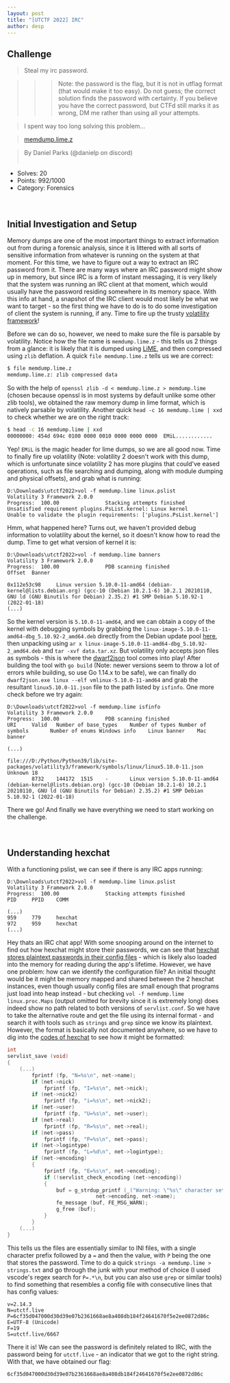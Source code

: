```yaml
---
layout: post
title: "[UTCTF 2022] IRC"
author: desp
---
```


## Challenge

>Steal my irc password.

>>>Note: the password is the flag, but it is not in utflag format (that would make it too easy). Do not guess; the correct solution finds the password with certainty. If you believe you have the correct password, but CTFd still marks it as wrong, DM me rather than using all your attempts.

>I spent way too long solving this problem...

>[memdump.lime.z](https://utexas.box.com/s/z2ljzoah8cp3alsp8p0uwh7hdvvz5wq3)

>By Daniel Parks (@danielp on discord)
<br><br>

 - Solves: 20
 - Points: 992/1000
 - Category: Forensics
<br><br><br>

## Initial Investigation and Setup

Memory dumps are one of the most important things to extract information out from during a forensic analysis, since it is littered with all sorts of sensitive information from whatever is running on the system at that moment. For this time, we have to figure out a way to extract an IRC password from it. There are many ways where an IRC password might show up in memory, but since IRC is a form of instant messaging, it is very likely that the system was running an IRC client at that moment, which would usually have the password residing somewhere in its memory space. With this info at hand, a snapshot of the IRC client would most likely be what we want to target - so the first thing we have to do is to do some investigation of client the system is running, if any. Time to fire up the trusty [volatility framework](https://github.com/volatilityfoundation/volatility3)!

Before we can do so, however, we need to make sure the file is parsable by volatility. Notice how the file name is `memdump.lime.z` - this tells us 2 things from a glance: it is likely that it is dumped using [LiME](https://github.com/504ensicsLabs/LiME), and then compressed using `zlib` deflation. A quick `file memdump.lime.z` tells us we are correct:
```sh
$ file memdump.lime.z
memdump.lime.z: zlib compressed data
```
So with the help of `openssl zlib -d < memdump.lime.z > memdump.lime` (chosen because openssl is in most systems by default unlike some other zlib tools), we obtained the raw memory dump in lime format, which is natively parsable by volatility. Another quick `head -c 16 memdump.lime | xxd` to check whether we are on the right track:
```sh
$ head -c 16 memdump.lime | xxd
00000000: 454d 694c 0100 0000 0010 0000 0000 0000  EMiL............
```
Yep! `EMiL` is the magic header for lime dumps, so we are all good now. Time to finally fire up volatility (Note: volatility 2 doesn't work with this dump, which is unfortunate since volatility 2 has more plugins that could've eased operations, such as file searching and dumping, along with module dumping and physical offsets), and grab what is running:
```
D:\Downloads\utctf2022>vol -f memdump.lime linux.pslist
Volatility 3 Framework 2.0.0
Progress:  100.00               Stacking attempts finished
Unsatisfied requirement plugins.PsList.kernel: Linux kernel
Unable to validate the plugin requirements: ['plugins.PsList.kernel']
```
Hmm, what happened here? Turns out, we haven't provided debug information to volatility about the kernel, so it doesn't know how to read the dump. Time to get what version of kernel it is:
```
D:\Downloads\utctf2022>vol -f memdump.lime banners
Volatility 3 Framework 2.0.0
Progress:  100.00               PDB scanning finished
Offset  Banner

0x112e53c98     Linux version 5.10.0-11-amd64 (debian-kernel@lists.debian.org) (gcc-10 (Debian 10.2.1-6) 10.2.1 20210110, GNU ld (GNU Binutils for Debian) 2.35.2) #1 SMP Debian 5.10.92-1 (2022-01-18)
(...)
```
So the kernel version is `5.10.0-11-amd64`, and we can obtain a copy of the kernel with debugging symbols by grabbing the `linux-image-5.10.0-11-amd64-dbg_5.10.92-2_amd64.deb` directly from the Debian update pool [here](https://security.debian.org/pool/updates/main/l/linux/), then unpacking using `ar x linux-image-5.10.0-11-amd64-dbg_5.10.92-2_amd64.deb` and `tar -xvf data.tar.xz`. But volatility only accepts json files as symbols - this is where the [dwarf2json](https://github.com/volatilityfoundation/dwarf2json) tool comes into play! After building the tool with `go build` (Note: newer versions seem to throw a lot of errors while building, so use Go 1.14.x to be safe), we can finally do `dwarf2json.exe linux --elf vmlinux-5.10.0-11-amd64` and grab the resultant `linux5.10.0-11.json` file to the path listed by `isfinfo`. One more check before we try again:
```
D:\Downloads\utctf2022>vol -f memdump.lime isfinfo
Volatility 3 Framework 2.0.0
Progress:  100.00               PDB scanning finished
URI     Valid   Number of base_types    Number of types Number of symbols       Number of enums Windows info    Linux banner    Mac banner

(...)

file:///D:/Python/Python39/lib/site-packages/volatility3/framework/symbols/linux/linux5.10.0-11.json    Unknown 18
        8732    144172  1515    -       Linux version 5.10.0-11-amd64 (debian-kernel@lists.debian.org) (gcc-10 (Debian 10.2.1-6) 10.2.1 20210110, GNU ld (GNU Binutils for Debian) 2.35.2) #1 SMP Debian 5.10.92-1 (2022-01-18)
```
There we go! And finally we have everything we need to start working on the challenge.
<br><br><br>

## Understanding hexchat

With a functioning pslist, we can see if there is any IRC apps running:
```
D:\Downloads\utctf2022>vol -f memdump.lime linux.pslist
Volatility 3 Framework 2.0.0
Progress:  100.00               Stacking attempts finished
PID     PPID    COMM

(...)
959     779     hexchat
972     959     hexchat
(...)
```
Hey thats an IRC chat app! With some snooping around on the internet to find out how hexchat might store their passwords, we can see that [hexchat stores plaintext passwords in their config files](https://github.com/hexchat/hexchat/issues/75) - which is likely also loaded into the memory for reading during the app's lifetime. However, we have one problem: how can we identify the configuration file? An initial thought would be it might be memory mapped and shared between the 2 hexchat instances, even though usually config files are small enough that programs just load into heap instead - but checking `vol -f memdump.lime linux.proc.Maps` (output omitted for brevity since it is extremely long) does indeed show no path related to both versions of `servlist.conf`. So we have to take the alternative route and get the file using its internal format - and search it with tools such as `strings` and `grep` since we know its plaintext. However, the format is basically not documented anywhere, so we have to dig into the [codes of hexchat](https://github.com/hexchat/hexchat/blob/b54593e7527566e1bb46e404ea8a91ee4e493f57/src/common/servlist.c) to see how it might be formatted:
```c
int
servlist_save (void)
{
    (...)
		fprintf (fp, "N=%s\n", net->name);
		if (net->nick)
			fprintf (fp, "I=%s\n", net->nick);
		if (net->nick2)
			fprintf (fp, "i=%s\n", net->nick2);
		if (net->user)
			fprintf (fp, "U=%s\n", net->user);
		if (net->real)
			fprintf (fp, "R=%s\n", net->real);
		if (net->pass)
			fprintf (fp, "P=%s\n", net->pass);
		if (net->logintype)
			fprintf (fp, "L=%d\n", net->logintype);
		if (net->encoding)
		{
			fprintf (fp, "E=%s\n", net->encoding);
			if (!servlist_check_encoding (net->encoding))
			{
				buf = g_strdup_printf (_("Warning: \"%s\" character set is unknown. No conversion will be applied for network %s."),
							 net->encoding, net->name);
				fe_message (buf, FE_MSG_WARN);
				g_free (buf);
			}
		}
    (...)
}
```
This tells us the files are essentially similar to INI files, with a single character prefix followed by a `=` and then the value, with `P` being the one that stores the password. Time to do a quick `strings -a memdump.lime > strings.txt` and go through the junk with your method of choice (I used vscode's regex search for `P=.*\n`, but you can also use `grep` or similar tools) to find something that resembles a config file with consecutive lines that has config values:
```
v=2.14.3
N=utctf.live
P=6cf35d047000d30d39e07b2361668ae8a408db184f24641670f5e2ee0872d86c
E=UTF-8 (Unicode)
F=19
S=utctf.live/6667
```

There it is! We can see the password is definitely related to IRC, with the password being for `utctf.live` - an indicator that we got to the right string. With that, we have obtained our flag:

`6cf35d047000d30d39e07b2361668ae8a408db184f24641670f5e2ee0872d86c`